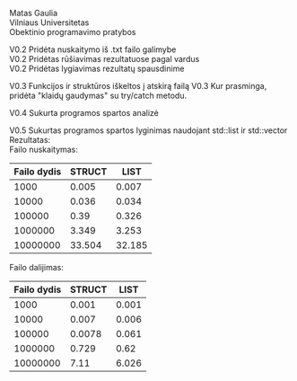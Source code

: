 Matas Gaulia <br/>
Vilniaus Universitetas <br/>
Obektinio programavimo pratybos


V0.2 Pridėta nuskaitymo iš .txt failo galimybe<br/>
V0.2 Pridėtas rūšiavimas rezultatuose pagal vardus<br/>
V0.2 Pridėtas lygiavimas rezultatų spausdinime

V0.3 Funkcijos ir struktūros iškeltos į atskirą failą
V0.3 Kur prasminga, pridėta "klaidų gaudymas" su try/catch metodu.

V0.4 Sukurta programos spartos analizė

V0.5 Sukurtas programos spartos lyginimas naudojant std::list ir std::vector
Rezultatas: <br>
Failo nuskaitymas:
<table>
<thead>
  <tr>
    <th>Failo dydis</th>
    <th>STRUCT</th>
    <th>LIST</th>
  </tr>
</thead>
<tbody>
  <tr>
    <td>1000</td>
    <td>0.005</td>
    <td>0.007</td>
  </tr>
  <tr>
    <td>10000</td>
    <td>0.036</td>
    <td>0.034</td>
  </tr>
  <tr>
    <td>100000</td>
    <td>0.39</td>
    <td>0.326</td>
  </tr>
  <tr>
    <td>1000000</td>
    <td>3.349</td>
    <td>3.253</td>
  </tr>
  <tr>
    <td>10000000</td>
    <td>33.504</td>
    <td>32.185</td>
  </tr>
</tbody>
</table>

Failo dalijimas:
<table>
<thead>
  <tr>
    <th>Failo dydis</th>
    <th>STRUCT</th>
    <th>LIST</th>
  </tr>
</thead>
<tbody>
  <tr>
    <td>1000</td>
    <td>0.001</td>
    <td>0.001</td>
  </tr>
  <tr>
    <td>10000</td>
    <td>0.007</td>
    <td>0.006</td>
  </tr>
  <tr>
    <td>100000</td>
    <td>0.0078</td>
    <td>0.061</td>
  </tr>
  <tr>
    <td>1000000</td>
    <td>0.729</td>
    <td>0.62</td>
  </tr>
  <tr>
    <td>10000000</td>
    <td>7.11</td>
    <td>6.026</td>
  </tr>
</tbody>
</table>
